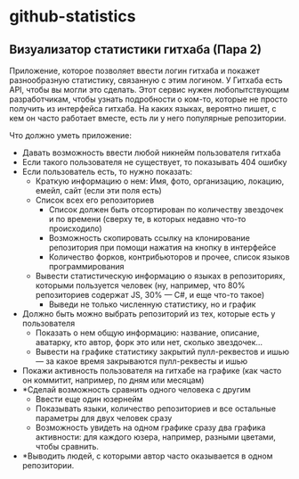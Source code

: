 # github-statistics
## Визуализатор статистики гитхаба (Пара 2)
Приложение, которое позволяет ввести логин гитхаба и покажет разнообразную статистику, связанную с этим логином. У Гитхаба есть API, чтобы вы могли это сделать.
Этот сервис нужен любопытствующим разработчикам, чтобы узнать подробности о ком-то, которые не просто получить из интерфейса гитхаба. На каких языках, вероятно пишет, с кем он часто работает вместе, есть ли у него популярные репозитории.

Что должно уметь приложение:
- Давать возможность ввести любой никнейм пользователя гитхаба
- Если такого пользователя не существует, то показывать 404 ошибку
- Если пользователь есть, то нужно показать:
	- Краткую информацию о нем: Имя, фото, организацию, локацию, емейл, сайт (если эти поля есть)
	- Список всех его репозиториев
		- Список должен быть отсортирован по количеству звездочек и по времени (сверху те, в которых недавно что-то происходило)
		- Возможность скопировать ссылку на клонирование репозитория при помощи нажатия на кнопку в интерфейсе
		- Количество форков, контрибьюторов и прочее, список языков программирования
	- Вывести статистическую информацию о языках в репозиториях, которыми пользуется человек (ну, например, что 80% репозиториев содержат JS, 30% — C#, и еще что-то такое)
		- Выведи не только численную статистику, но и график
- Должно быть можно выбрать репозиторий из тех, которые есть у пользователя
	- Показать о нем общую информацию: название, описание, аватарку, кто автор, форк это или нет, сколько звездочек…
	- Вывести на графике статистику закрытий пулл-реквестов и ишью — за какое время закрываются пулл-реквесты и ишью
- Покажи активность пользователя на гитхабе на графике (как часто он коммитит, например, по дням или месяцам)
- *Сделай возможность сравнить одного человека с другим
	- Ввести еще один юзернейм
	- Показывать языки, количество репозиториев и все остальные параметры для двух человек сразу
	- Возможность увидеть на одном графике сразу два графика активности: для каждого юзера, например, разными цветами, чтобы сравнить. 
- *Выводить людей, с которыми автор часто оказывается в одном репозитории.
